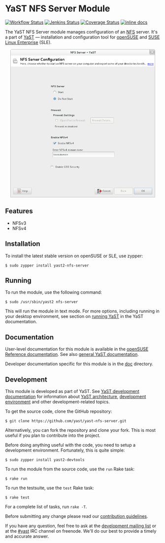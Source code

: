 YaST NFS Server Module
======================

[![Workflow Status](https://github.com/yast/yast-nfs-server/workflows/CI/badge.svg?branch=master)](
https://github.com/yast/yast-nfs-server/actions?query=branch%3Amaster)
[![Jenkins Status](https://ci.opensuse.org/buildStatus/icon?job=yast-yast-nfs-server-master)](
https://ci.opensuse.org/view/Yast/job/yast-yast-nfs-server-master/)
[![Coverage Status](https://img.shields.io/coveralls/yast/yast-nfs-server.svg)](https://coveralls.io/r/yast/yast-nfs-server?branch=master)
[![inline docs](http://inch-ci.org/github/yast/yast-nfs-server.svg?branch=master)](http://inch-ci.org/github/yast/yast-nfs-server)

The YaST NFS Server module manages configuration of an
[NFS](https://en.wikipedia.org/wiki/Network_File_System) server. It's a part of
[YaST](https://en.opensuse.org/Portal:YaST) — installation and configuration
tool for [openSUSE](https://www.opensuse.org/) and [SUSE Linux
Enterprise](https://www.suse.com/products/server/) (SLE).

<p align="center">
  <img src="doc/screenshot.png" alt="YaST NFS Server Module screenshot">
</p>

Features
--------

  * NFSv3
  * NFSv4

Installation
------------

To install the latest stable version on openSUSE or SLE, use zypper:

    $ sudo zypper install yast2-nfs-server

Running
-------

To run the module, use the following command:

    $ sudo /usr/sbin/yast2 nfs-server

This will run the module in text mode. For more options, including running in
your desktop environment, see section on [running
YaST](https://en.opensuse.org/SDB:Starting_YaST) in the YaST documentation.

Documentation
-------------

User-level documentation for this module is available in the
[openSUSE Reference documentation][user]. See also
[general YaST documentation](https://en.opensuse.org/Portal:YaST).

[user]: http://activedoc.opensuse.org/book/opensuse-reference/chapter-18-sharing-file-systems-with-nfs

Developer documentation specific for this module is in the [doc](doc)
directory.

Development
-----------

This module is developed as part of YaST. See
[YaST development documentation](
  https://en.opensuse.org/openSUSE:YaST_development)
for information about [YaST architecture](
  https://en.opensuse.org/openSUSE:YaST:_Architecture_Overview),
[development environment](
https://en.opensuse.org/openSUSE:YaST:_Preparing_the_Development_Environment)
and other development-related topics.

To get the source code, clone the GitHub repository:

    $ git clone https://github.com/yast/yast-nfs-server.git

Alternatively, you can fork the repository and clone your fork. This is most
useful if you plan to contribute into the project.

Before doing anything useful with the code, you need to setup a development
environment. Fortunately, this is quite simple:

    $ sudo zypper install yast2-devtools

To run the module from the source code, use the `run` Rake task:

    $ rake run

To run the testsuite, use the `test` Rake task:

    $ rake test

For a complete list of tasks, run `rake -T`.

Before submitting any change please read our [contribution
guidelines](CONTRIBUTING.md).

If you have any question, feel free to ask at the [development mailing
list](http://lists.opensuse.org/yast-devel/) or at the
[#yast](https://webchat.freenode.net/?channels=%23yast) IRC channel on freenode.
We'll do our best to provide a timely and accurate answer.
